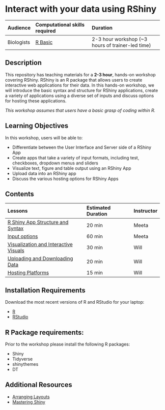 # Interact with your data using RShiny

| Audience | Computational skills required | Duration |
:----------|:----------|:----------|
| Biologists | [R Basic](https://hbctraining.github.io/Training-modules/IntroR/) | 2-3 hour workshop (~3 hours of trainer-led time)|


## Description

This repository has teaching materials for a **2-3 hour**, hands-on workshop covering RShiny. RShiny is an R package that allows users to create interactive web applications for their data. In this hands-on workshop, we will introduce the basic syntax and structure for RShiny applications, create a variety of applications using a diverse set of inputs and discuss options for hosting these applications.

*This workshop assumes that users have a basic grasp of coding within R.*

## Learning Objectives

In this workshop, users will be able to:
- Differentiate between the User Interface and Server side of a RShiny App
- Create apps that take a variety of input formats, including test, checkboxes, dropdown menus and sliders
- Visualize text, figure and table output using an RShiny App
- Upload data into an RShiny app
- Discuss the various hosting options for RShiny Apps 

## Contents

| Lessons            | Estimated Duration | Instructor |
|:------------------------|:----------|:------------|
| [R Shiny App Structure and Syntax](lessons/01_syntax_and_structure.md) | 20 min | Meeta |
| [Input options](lessons/02_inputs.md) | 60 min | Meeta |
| [Visualization and Interactive Visuals](lessons/03_visuals.md) | 30 min | Will |
| [Uploading and Downloading Data](lessons/04_uploading_downloading_data.md) | 20 min | Will |
| [Hosting Platforms](lessons/05_hosting.md) | 15 min | Will |

## Installation Requirements

Download the most recent versions of R and RStudio for your laptop:

 - [R](http://lib.stat.cmu.edu/R/CRAN/) 
 - [RStudio](https://www.rstudio.com/products/rstudio/download/#download)

## R Package requirements:

Prior to the workshop please install the following R packages:

- Shiny
- Tidyverse
- shinythemes
- DT

## Additional Resources

- [Arranging Layouts](lessons/layouts.md)
- [Mastering Shiny](https://mastering-shiny.org/)
